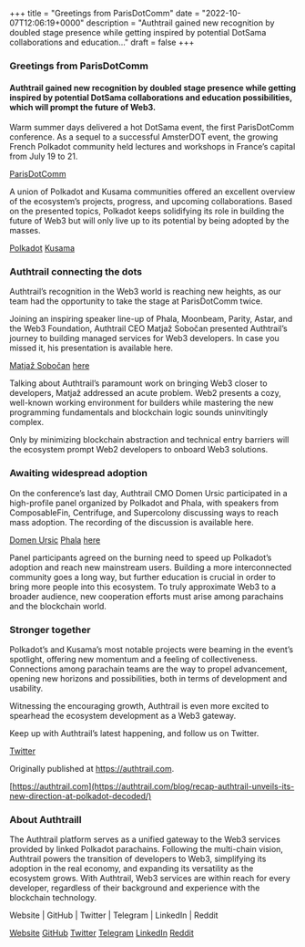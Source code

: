 +++
title = "Greetings from ParisDotComm"
date = "2022-10-07T12:06:19+0000"
description = "Authtrail gained new recognition by doubled stage presence while getting inspired by potential DotSama collaborations and education…"
draft = false
+++

### Greetings from ParisDotComm


#### Authtrail gained new recognition by doubled stage presence while getting inspired by potential DotSama collaborations and education possibilities, which will prompt the future of Web3.


Warm summer days delivered a hot DotSama event, the first ParisDotComm conference. As a sequel to a successful AmsterDOT event, the growing French Polkadot community held lectures and workshops in France’s capital from July 19 to 21.

[ParisDotComm](https://parisdotcomm.org/)

A union of Polkadot and Kusama communities offered an excellent overview of the ecosystem’s projects, progress, and upcoming collaborations. Based on the presented topics, Polkadot keeps solidifying its role in building the future of Web3 but will only live up to its potential by being adopted by the masses.

[Polkadot](https://polkadot.network/)
[Kusama](https://kusama.network/)

### Authtrail connecting the dots


Authtrail’s recognition in the Web3 world is reaching new heights, as our team had the opportunity to take the stage at ParisDotComm twice.


Joining an inspiring speaker line-up of Phala, Moonbeam, Parity, Astar, and the Web3 Foundation, Authtrail CEO Matjaž Sobočan presented Authtrail’s journey to building managed services for Web3 developers. In case you missed it, his presentation is available here.

[Matjaž Sobočan](https://www.linkedin.com/in/matjazsobocan)
[here](https://youtu.be/sF4eCvR1ulo?t=3257)

Talking about Authtrail’s paramount work on bringing Web3 closer to developers, Matjaž addressed an acute problem. Web2 presents a cozy, well-known working environment for builders while mastering the new programming fundamentals and blockchain logic sounds uninvitingly complex.


Only by minimizing blockchain abstraction and technical entry barriers will the ecosystem prompt Web2 developers to onboard Web3 solutions.


### Awaiting widespread adoption


On the conference’s last day, Authtrail CMO Domen Ursic participated in a high-profile panel organized by Polkadot and Phala, with speakers from ComposableFin, Centrifuge, and Supercolony discussing ways to reach mass adoption. The recording of the discussion is available here.

[Domen Ursic](https://www.linkedin.com/in/ursicdomen)
[Phala](https://www.phala.network/)
[here](https://youtu.be/jN7jLaL_S3c?t=4214)

Panel participants agreed on the burning need to speed up Polkadot’s adoption and reach new mainstream users. Building a more interconnected community goes a long way, but further education is crucial in order to bring more people into this ecosystem. To truly approximate Web3 to a broader audience, new cooperation efforts must arise among parachains and the blockchain world.


### Stronger together


Polkadot’s and Kusama’s most notable projects were beaming in the event’s spotlight, offering new momentum and a feeling of collectiveness. Connections among parachain teams are the way to propel advancement, opening new horizons and possibilities, both in terms of development and usability.


Witnessing the encouraging growth, Authtrail is even more excited to spearhead the ecosystem development as a Web3 gateway.


Keep up with Authtrail’s latest happening, and follow us on Twitter.

[Twitter](https://twitter.com/authtrail)

Originally published at https://authtrail.com.

[https://authtrail.com](https://authtrail.com/blog/recap-authtrail-unveils-its-new-direction-at-polkadot-decoded/)

### About Authtraill


The Authtrail platform serves as a unified gateway to the Web3 services provided by linked Polkadot parachains. Following the multi-chain vision, Authtrail powers the transition of developers to Web3, simplifying its adoption in the real economy, and expanding its versatility as the ecosystem grows. With Authtrail, Web3 services are within reach for every developer, regardless of their background and experience with the blockchain technology.


Website | GitHub | Twitter | Telegram | LinkedIn | Reddit

[Website](https://authtrail.com/)
[GitHub](https://github.com/AuthTrail)
[Twitter](https://twitter.com/apillon)
[Telegram](https://t.me/Authtrail)
[LinkedIn](https://www.linkedin.com/company/authtrail)
[Reddit](https://www.reddit.com/r/authtrail/)